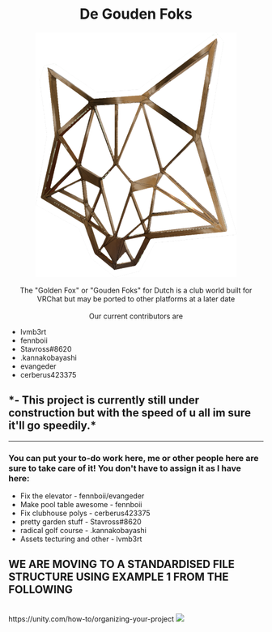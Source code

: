 <center><h1> De Gouden Foks </h1></center>
<p align="center"><img src="https://github.com/lvmb3rt/De-Gouden-Foks/blob/main/goldgfox.png?raw=true"></p>
<center>The "Golden Fox" or "Gouden Foks" for Dutch is a club world built for VRChat but may be ported to other platforms at a later date</center>
</br>
<center>Our current contributors are</center>
<ul>
<li>lvmb3rt
<li>fennboii
<li>Stavross#8620
<li>.kannakobayashi
<li>evangeder
<li>cerberus423375
</ul>

<h2>*- This project is currently still under construction but with the speed of u all im sure it'll go speedily.*</h2>

<hr />
<h3>You can put your to-do work here, me or other people here are sure to take care of it! You don't have to assign it as I have here:</h3>
<!-- To add something to the todo list just use a "-" at the beginning and add a <br at the end to make a newline. It's simple!-->
<ul>
<li> Fix the elevator - fennboii/evangeder
<li> Make pool table awesome - fennboii
<li> Fix clubhouse polys - cerberus423375
<li> pretty garden stuff - Stavross#8620
<li> radical golf course - .kannakobayashi
<li> Assets tecturing and other - lvmb3rt
</ul>
<h2>WE ARE MOVING TO A STANDARDISED FILE STRUCTURE USING EXAMPLE 1 FROM THE FOLLOWING</h2></br>
https://unity.com/how-to/organizing-your-project
<img src="https://unity.com/sites/default/files/styles/810_scale_width/public/2022-04/Folder%20structure%20example%201.JPG?itok=w1RVpUxG">